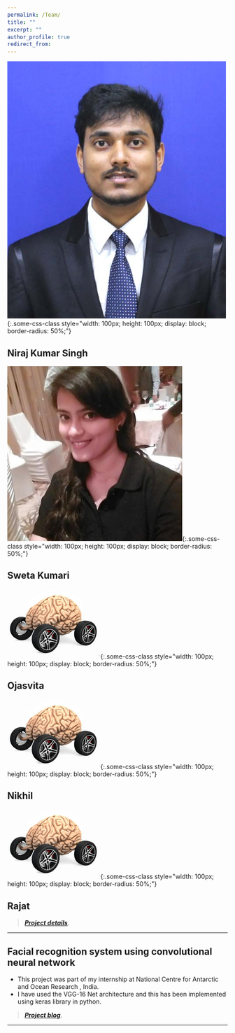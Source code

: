 ```yaml
---
permalink: /Team/
title: ""
excerpt: ""
author_profile: true
redirect_from: 
---
```


![test](Niraj.jpg){:.some-css-class style="width: 100px; height: 100px; display: block; border-radius: 50%;"}
## Niraj Kumar Singh     

![test](Sweta.jpeg){:.some-css-class style="width: 100px; height: 100px; display: block; border-radius: 50%;"}    
## Sweta Kumari

![test](neuromotive.jpg){:.some-css-class style="width: 100px; height: 100px; display: block; border-radius: 50%;"}
## Ojasvita

![test](neuromotive.jpg){:.some-css-class style="width: 100px; height: 100px; display: block; border-radius: 50%;"}
## Nikhil

![test](neuromotive.jpg){:.some-css-class style="width: 100px; height: 100px; display: block; border-radius: 50%;"}
## Rajat

> [**_Project details_**](https://anirudhk686.github.io/Seekhne-Sikhao-Initiative/).

***

## Facial recognition system using convolutional neural network 

* This project was part of my internship at National Centre for Antarctic and Ocean Research , India. 
* I have used the VGG-16 Net architecture and this has been implemented using keras library in python.

> [**_Project blog_**](https://anirudhk686.github.io/facial_recognition/).

***
